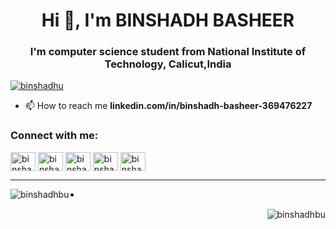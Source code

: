 <h1 align="center">Hi 👋, I'm BINSHADH BASHEER</h1>
<h3 align="center">I'm computer science student from National Institute of Technology, Calicut,India</h3>

<p align="left"> <a href="https://twitter.com/binshadhu" target="blank"><img src="https://img.shields.io/twitter/follow/binshadhu?logo=twitter&style=for-the-badge" alt="binshadhu" /></a> </p>

- 📫 How to reach me **linkedin.com/in/binshadh-basheer-369476227**

<h3 align="left">Connect with me:</h3>

<div>
<p align="left">
<a href="https://twitter.com/binshadhu" target="blank"><img align="center" src="https://raw.githubusercontent.com/rahuldkjain/github-profile-readme-generator/master/src/images/icons/Social/twitter.svg" alt="binshadhu" height="30" width="40" /></a>
<a href="https://linkedin.com/in/binshadh-basheer-369476227" target="blank"><img align="center" src="https://raw.githubusercontent.com/rahuldkjain/github-profile-readme-generator/master/src/images/icons/Social/linked-in-alt.svg" alt="binshadh-basheer-369476227" height="30" width="40" /></a>
<a href="https://instagram.com/binshadh_basheer" target="blank"><img align="center" src="https://raw.githubusercontent.com/rahuldkjain/github-profile-readme-generator/master/src/images/icons/Social/instagram.svg" alt="binshadh_basheer" height="30" width="40" /></a>
<a href="https://www.codechef.com/users/binshadh" target="blank"><img align="center" src="https://cdn.jsdelivr.net/npm/simple-icons@3.1.0/icons/codechef.svg" alt="binshadh" height="30" width="40" /></a>
<a href="https://www.leetcode.com/binshadhubasheer" target="blank"><img align="center" src="https://raw.githubusercontent.com/rahuldkjain/github-profile-readme-generator/master/src/images/icons/Social/leet-code.svg" alt="binshadhubasheer" height="30" width="40" /></a>
</p>
</div>


---------------------------------------------------------------------------------------------------------------------------------------------------------
<p><img align="left" src="https://github-readme-stats.vercel.app/api/top-langs?username=binshadhbu&show_icons=true&theme=dark&locale=en&layout=compact" alt="binshadhbu" /></p>
<li><p align="right" style={padding:".5rem";}>&nbsp;<img align="center" src="https://github-readme-stats.vercel.app/api?username=binshadhbu&show_icons=true&theme=dark&locale=en" alt="binshadhbu" /></p>


